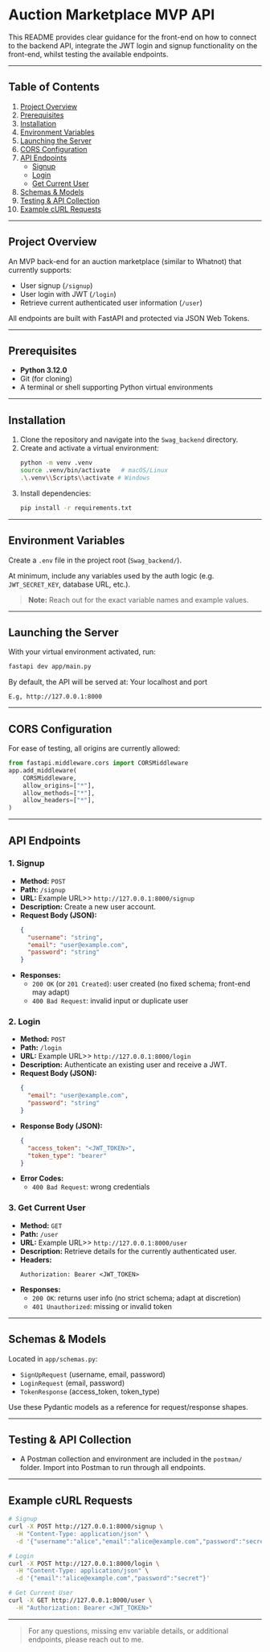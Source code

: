 # Auction Marketplace MVP API

This README provides clear guidance for the front-end on how to connect to the backend API, integrate the JWT login and signup functionality on the front-end, whilst testing the available endpoints.

---

## Table of Contents

1. [Project Overview](#project-overview)
2. [Prerequisites](#prerequisites)
3. [Installation](#installation)
4. [Environment Variables](#environment-variables)
5. [Launching the Server](#launching-the-server)
6. [CORS Configuration](#cors-configuration)
7. [API Endpoints](#api-endpoints)
   - [Signup](#1-signup)
   - [Login](#2-login)
   - [Get Current User](#3-get-current-user)
8. [Schemas & Models](#schemas--models)
9. [Testing & API Collection](#testing--api-collection)
10. [Example cURL Requests](#example-curl-requests)

---

## Project Overview

An MVP back-end for an auction marketplace (similar to Whatnot) that currently supports:

- User signup (`/signup`)
- User login with JWT (`/login`)
- Retrieve current authenticated user information (`/user`)

All endpoints are built with FastAPI and protected via JSON Web Tokens.

---

## Prerequisites

- **Python 3.12.0**
- Git (for cloning)
- A terminal or shell supporting Python virtual environments

---

## Installation

1. Clone the repository and navigate into the `Swag_backend` directory.
2. Create and activate a virtual environment:
   ```bash
   python -m venv .venv
   source .venv/bin/activate   # macOS/Linux
   .\.venv\\Scripts\\activate # Windows
   ```
3. Install dependencies:
   ```bash
   pip install -r requirements.txt
   ```

---

## Environment Variables

Create a `.env` file in the project root (`Swag_backend/`).

At minimum, include any variables used by the auth logic (e.g. `JWT_SECRET_KEY`, database URL, etc.).

> **Note:** Reach out for the exact variable names and example values.

---

## Launching the Server

With your virtual environment activated, run:

```bash
fastapi dev app/main.py
```

By default, the API will be served at: Your localhost and port

```
E.g, http://127.0.0.1:8000
```

---

## CORS Configuration

For ease of testing, all origins are currently allowed:

```python
from fastapi.middleware.cors import CORSMiddleware
app.add_middleware(
    CORSMiddleware,
    allow_origins=["*"],
    allow_methods=["*"],
    allow_headers=["*"],
)
```

---

## API Endpoints

### 1. Signup

- **Method:** `POST`
- **Path:** `/signup`
- **URL:** Example URL>> `http://127.0.0.1:8000/signup`
- **Description:** Create a new user account.
- **Request Body (JSON):**
  ```json
  {
    "username": "string",
    "email": "user@example.com",
    "password": "string"
  }
  ```
- **Responses:**
  - `200 OK` (or `201 Created`): user created (no fixed schema; front-end may adapt)
  - `400 Bad Request`: invalid input or duplicate user

### 2. Login

- **Method:** `POST`
- **Path:** `/login`
- **URL:** Example URL>> `http://127.0.0.1:8000/login`
- **Description:** Authenticate an existing user and receive a JWT.
- **Request Body (JSON):**
  ```json
  {
    "email": "user@example.com",
    "password": "string"
  }
  ```
- **Response Body (JSON):**
  ```json
  {
    "access_token": "<JWT_TOKEN>",
    "token_type": "bearer"
  }
  ```
- **Error Codes:**
  - `400 Bad Request`: wrong credentials

### 3. Get Current User

- **Method:** `GET`
- **Path:** `/user`
- **URL:** Example URL>> `http://127.0.0.1:8000/user`
- **Description:** Retrieve details for the currently authenticated user.
- **Headers:**
  ```http
  Authorization: Bearer <JWT_TOKEN>
  ```
- **Responses:**
  - `200 OK`: returns user info (no strict schema; adapt at discretion)
  - `401 Unauthorized`: missing or invalid token

---

## Schemas & Models

Located in `app/schemas.py`:

- `SignUpRequest` (username, email, password)
- `LoginRequest` (email, password)
- `TokenResponse` (access\_token, token\_type)

Use these Pydantic models as a reference for request/response shapes.

---

## Testing & API Collection

- A Postman collection and environment are included in the `postman/` folder. Import into Postman to run through all endpoints.

---

## Example cURL Requests

```bash
# Signup
curl -X POST http://127.0.0.1:8000/signup \
  -H "Content-Type: application/json" \
  -d '{"username":"alice","email":"alice@example.com","password":"secret"}'

# Login
curl -X POST http://127.0.0.1:8000/login \
  -H "Content-Type: application/json" \
  -d '{"email":"alice@example.com","password":"secret"}'

# Get Current User
curl -X GET http://127.0.0.1:8000/user \
  -H "Authorization: Bearer <JWT_TOKEN>"
```

---

> For any questions, missing env variable details, or additional endpoints, please reach out to me.

